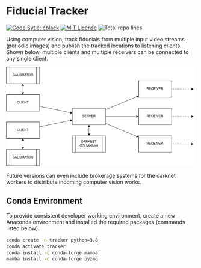 # Fiducial Tracker

<p>
  <a href="https://pypi.org/project/cblack/"><img src="https://img.shields.io/badge/code%20style-cblack-lightblue.svg" alt="Code Sytle: cblack" /></a>
  <a href="https://opensource.org/licenses/MIT"><img src="https://img.shields.io/github/license/mahyarmirrashed/fiducial-tracker" alt="MIT License" /></a>
  <img src="https://img.shields.io/tokei/lines/github/mahyarmirrashed/fiducial-tracker" alt="Total repo lines" />
</p>

Using computer vision, track fiducials from multiple input video streams (periodic images) and publish the tracked locations to listening clients. Shown below, multiple clients and multiple receivers can be connected to any single client.

![](res/diagram.png)

Future versions can even include brokerage systems for the darknet workers to distribute incoming computer vision works.

## Conda Environment

To provide consistent developer working environment, create a new Anaconda environment and installed the required packages (commands listed below).

```bash
conda create -n tracker python=3.8
conda activate tracker
conda install -c conda-forge mamba
mamba install -c conda-forge pyzmq
```
